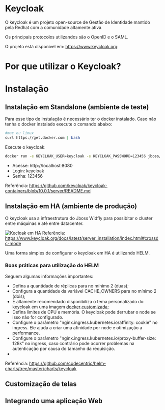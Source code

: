 # Keycloak

O keycloak é um projeto open-source de Gestão de Identidade mantido pela Redhat com a comunidade altamente ativa. 

Os principais protocolos utilizandos são o OpenID e o SAML. 

O projeto está disponível em: https://www.keycloak.org

# Por que utilizar o Keycloak?



# Instalação

## Instalação em Standalone (ambiente de teste)

Para esse tipo de instalação é necessário ter o docker instalado. Caso não tenha o docker instalado execute o comando abaixo:


```bash
#mac ou linux
curl https://get.docker.com | bash
```

Execute o keycloak:

```bash
docker run -e KEYCLOAK_USER=keycloak -e KEYCLOAK_PASSWORD=123456 jboss/keycloak
```

* Acesse: http://localhost:8080
* Login: keycloak
* Senha: 123456


Referência: https://github.com/keycloak/keycloak-containers/blob/10.0.1/server/README.md

## Instalação em HA (ambiente de produção)

O keycloak usa a infraestrutura do Jboss Widfly para possibitar o cluster entre máquinas e até entre datacenter.


![Kecloak em HA](https://www.keycloak.org/docs/latest/server_installation/keycloak-images/cross-dc-architecture.png)
Referência: https://www.keycloak.org/docs/latest/server_installation/index.html#crossdc-mode

Uma forma simples de configurar o keycloak em HA é utilizando HELM.


### Boas práticas para utilização do HELM

Seguem algumas informações importantes:

* Defina a quantidade de réplicas para no mínimo 2 (duas);
* Configura a quantidade da variável CACHE_OWNERS para no mínimo 2 (dois);
* É altamente recomendado disponibiliza o tema personalizado do keycloak em uma imagem [docker customizada](https://github.com/codecentric/helm-charts/tree/master/charts/keycloak#providing-a-custom-theme);
* Defina limites de CPU e memória. O keycloak pode derrubar o node se isso não for configurado.
* Configure o parâmetro "nginx.ingress.kubernetes.io/affinity: cookie" no ingress. Ele ajuda a criar uma afinidade por node e otimização a performance.
* Configure o parâmetro "nginx.ingress.kubernetes.io/proxy-buffer-size: 128k" no ingress, caso contrário pode ocorrer problemas na autenticação por causa do tamanho da requisição.
* 

Referência: https://github.com/codecentric/helm-charts/tree/master/charts/keycloak

## Customização de telas


## Integrando uma aplicação Web



